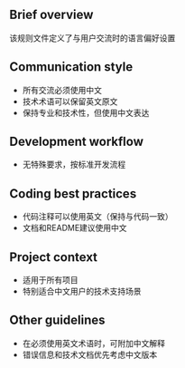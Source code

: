 ## Brief overview
该规则文件定义了与用户交流时的语言偏好设置

## Communication style
- 所有交流必须使用中文
- 技术术语可以保留英文原文
- 保持专业和技术性，但使用中文表达

## Development workflow
- 无特殊要求，按标准开发流程

## Coding best practices
- 代码注释可以使用英文（保持与代码一致）
- 文档和README建议使用中文

## Project context
- 适用于所有项目
- 特别适合中文用户的技术支持场景

## Other guidelines
- 在必须使用英文术语时，可附加中文解释
- 错误信息和技术文档优先考虑中文版本
